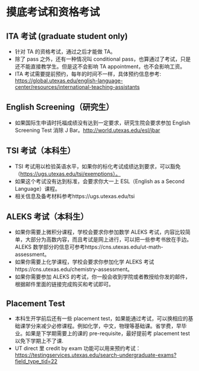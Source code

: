 # 摸底考试和资格考试

## ITA 考试 (graduate student only)

- 针对 TA 的资格考试，通过之后才能做 TA。
- 除了 pass 之外，还有一种情况叫 conditional pass，也算通过了考试，只是还不能直接教学生。但是这不会影响 TA appointment，也不会影响工资。
- ITA 考试需要提前预约，每年的时间不一样，具体预约信息参考: https://global.utexas.edu/english-language-center/resources/international-teaching-assistants

## English Screening（研究生）

- 如果国际生申请时托福成绩没有达到一定要求，研究生院会要求参加 English Screening Test 消除 J Bar。http://world.utexas.edu/esl/jbar

## TSI 考试（本科生）

- TSI 考试用以检验英语水平，如果你的标化考试成绩达到要求，可以豁免
  （https://ugs.utexas.edu/tsi/exemptions）。
- 如果这个考试没有达到标准，会要求你大一上 ESL（English as a Second Language）课程。
- 相关信息及备考材料参考https://ugs.utexas.edu/tsi

## ALEKS 考试（本科生）

- 如果你需要上微积分课程，学校会要求你参加数学 ALEKS 考试，内容比较简单，大部分为高数内容，而且考试是网上进行，可以把一些参考书放在手边。ALEKS 数学部分的信息可参考https://cns.utexas.edu/ut-math-assessment。
- 如果你需要上化学课程，学校会要求你参加化学 ALEKS 考试https://cns.utexas.edu/chemistry-assessment。
- 如果你需要参加 ALEKS 的考试，你一般会收到学院或者教授给你发的邮件，根据邮件里面的链接完成购买和考试即可。

## Placement Test

- 本科生开学前后还有一些 placement test，如果能通过考试，可以换相应的基础课学分来减少必修课程。例如化学，中文，物理等基础课。省学费，早毕业。如果是下学期需要上的课的 pre-requisite，最好提前考 placement test 以免下学期上不了课.
- UT direct 里 credit by exam 功能可以用来预约考试： https://testingservices.utexas.edu/search-undergraduate-exams?field_type_tid=22

